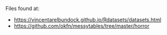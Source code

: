 Files found at:

* https://vincentarelbundock.github.io/Rdatasets/datasets.html
* https://github.com/okfn/messytables/tree/master/horror
